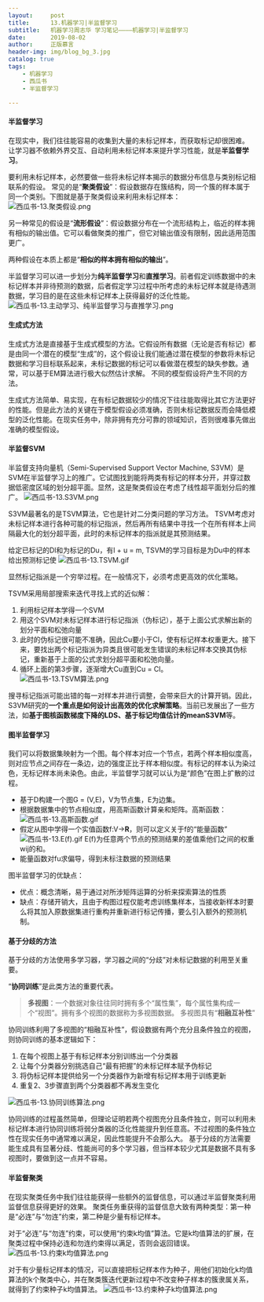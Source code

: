 ```yaml
---
layout:     post
title:      13.机器学习|半监督学习
subtitle:   机器学习周志华 学习笔记————机器学习|半监督学习
date:       2019-08-02
author:     正版慕言
header-img: img/blog_bg_3.jpg
catalog: true
tags:
    - 机器学习
    - 西瓜书
    - 半监督学习

---
```


#### 半监督学习

在现实中，我们往往能容易的收集到大量的未标记样本，而获取标记却很困难。
让学习器不依赖外界交互、自动利用未标记样本来提升学习性能，就是**半监督学习**。

要利用未标记样本，必然要做一些将未标记样本揭示的数据分布信息与类别标记相联系的假设。
常见的是“**聚类假设**”：假设数据存在簇结构，同一个簇的样本属于同一个类别。下图就是基于聚类假设来利用未标记样本：
![西瓜书-13.聚类假设.png](/img/西瓜书-13.聚类假设.png)

另一种常见的假设是“**流形假设**”：假设数据分布在一个流形结构上，临近的样本拥有相似的输出值。它可以看做聚类的推广，但它对输出值没有限制，因此适用范围更广。

两种假设在本质上都是“**相似的样本拥有相似的输出**”。

半监督学习可以进一步划分为**纯半监督学习**和**直推学习**。前者假定训练数据中的未标记样本并非待预测的数据，后者假定学习过程中所考虑的未标记样本就是待遇测数据，学习目的是在这些未标记样本上获得最好的泛化性能。
![西瓜书-13.主动学习、纯半监督学习与直推学习.png](/img/西瓜书-13.主动学习、纯半监督学习与直推学习.png)

#### 生成式方法
生成式方法是直接基于生成式模型的方法。它假设所有数据（无论是否有标记）都是由同一个潜在的模型“生成”的，这个假设让我们能通过潜在模型的参数将未标记数据和学习目标联系起来，未标记数据的标记可以看做潜在模型的缺失参数。通常，可以基于EM算法进行极大似然估计求解。
不同的模型假设将产生不同的方法。

生成式方法简单、易实现，在有标记数据较少的情况下往往能取得比其它方法更好的性能。但是此方法的关键在于模型假设必须准确，否则未标记数据反而会降低模型的泛化性能。在现实任务中，除非拥有充分可靠的领域知识，否则很难事先做出准确的模型假设。

#### 半监督SVM
半监督支持向量机（Semi-Supervised Support Vector Machine, S3VM）是SVM在半监督学习上的推广。它试图找到能将两类有标记的样本分开，并穿过数据低密度区域的划分超平面。显然，这是聚类假设在考虑了线性超平面划分后的推广。
![西瓜书-13.S3VM.png](/img/西瓜书-13.S3VM.png)

S3VM最著名的是TSVM算法，它也是针对二分类问题的学习方法。
TSVM考虑对未标记样本进行各种可能的标记指派，然后再所有结果中寻找一个在所有样本上间隔最大化的划分超平面，此时的未标记样本的指派就是其预测结果。

给定已标记的Dl和为标记的Du，有l + u = m, TSVM的学习目标是为Du中的样本给出预测标记使
![西瓜书-13.TSVM.gif](/img/西瓜书-13.TSVM.gif)

显然标记指派是一个穷举过程。在一般情况下，必须考虑更高效的优化策略。

TSVM采用局部搜索来迭代寻找上式的近似解：

1. 利用标记样本学得一个SVM
2. 用这个SVM对未标记样本进行标记指派（伪标记），基于上面公式求解出新的划分平面和松弛向量
3. 此时的伪标记很可能不准确，因此Cu要小于Cl，使有标记样本权重更大。接下来，要找出两个标记指派为异类且很可能发生错误的未标记样本交换其伪标记，重新基于上面的公式求划分超平面和松弛向量。
4. 循环上面的第3步骤，逐渐增大Cu直到Cu = Cl。
![西瓜书-13.TSVM算法.png](/img/西瓜书-13.TSVM算法.png)

搜寻标记指派可能出错的每一对样本并进行调整，会带来巨大的计算开销。因此，S3VM研究的**一个重点是如何设计出高效的优化求解策略**。当前已发展出了一些方法，如**基于图核函数梯度下降的LDS、基于标记均值估计的meanS3VM**等。

#### 图半监督学习
我们可以将数据集映射为一个图。每个样本对应一个节点，若两个样本相似度高，则对应节点之间存在一条边，边的强度正比于样本相似度。有标记的样本认为染过色，无标记样本尚未染色。由此，半监督学习就可以认为是“颜色”在图上扩散的过程。

* 基于D构建一个图G = (V,E)，V为节点集，E为边集。
* 根据数据集中的节点相似度，用高斯函数计算亲和矩阵。高斯函数：
![西瓜书-13.高斯函数.gif](/img/西瓜书-13.高斯函数.gif)
* 假定从图中学得一个实值函数f:V→**R**，则可以定义关于f的“能量函数”
![西瓜书-13.E(f).gif](/img/西瓜书-13.E(f).gif)
E(f)为任意两个节点的预测结果的差值乘他们之间的权重wij的和。
* 能量函数对fu求偏导，得到未标注数据的预测结果

图半监督学习的优缺点：

* 优点：概念清晰，易于通过对所涉矩阵运算的分析来探索算法的性质
* 缺点：存储开销大，且由于构图过程仅能考虑训练集样本，当接收新样本时要么将其加入原数据集进行重构并重新进行标记传播，要么引入额外的预测机制。

#### 基于分歧的方法
基于分歧的方法使用多学习器，学习器之间的“分歧”对未标记数据的利用至关重要。

“**协同训练**”是此类方法的重要代表。

>**多视图**：一个数据对象往往同时拥有多个“属性集”，每个属性集构成一个“视图”。拥有多个视图的数据称为多视图数据。
>多视图具有“**相融互补性**”

协同训练利用了多视图的“相融互补性”，假设数据有两个充分且条件独立的视图，则协同训练的基本逻辑如下：

1. 在每个视图上基于有标记样本分别训练出一个分类器
2. 让每个分类器分别挑选自己“最有把握”的未标记样本赋予伪标记
3. 将伪标记样本提供给另一个分类器作为新增有标记样本用于训练更新
4. 重复2、3步骤直到两个分类器都不再发生变化

![西瓜书-13.协同训练算法.png](/img/西瓜书-13.协同训练算法.png)

协同训练的过程虽然简单，但理论证明若两个视图充分且条件独立，则可以利用未标记样本进行协同训练将弱分类器的泛化性能提升到任意高。不过视图的条件独立性在现实任务中通常难以满足，因此性能提升不会那么大。
基于分歧的方法需要能生成具有显著分歧、性能尚可的多个学习器，但当样本较少尤其是数据不具有多视图时，要做到这一点并不容易。

#### 半监督聚类
在现实聚类任务中我们往往能获得一些额外的监督信息，可以通过半监督聚类利用监督信息获得更好的效果。
聚类任务重获得的监督信息大致有两种类型：第一种是“必连”与“勿连”约束，第二种是少量有标记样本。

对于“必连”与“勿连”约束，可以使用“约束k均值”算法。它是k均值算法的扩展，在聚类过程中保持必连和勿连约束得以满足，否则会返回错误。
![西瓜书-13.约束k均值算法.png](/img/西瓜书-13.约束k均值算法.png)

对于有少量标记样本的情况，可以直接把标记样本作为种子，用他们初始化k均值算法的k个聚类中心，并在聚类簇迭代更新过程中不改变种子样本的簇隶属关系，就得到了约束种子k均值算法。
![西瓜书-13.约束种子k均值算法.png](/img/西瓜书-13.约束种子k均值算法.png)
